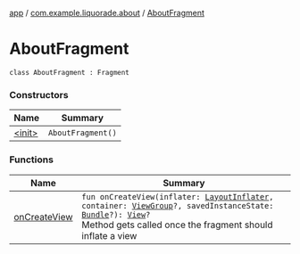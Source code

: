 [app](../../index.md) / [com.example.liquorade.about](../index.md) / [AboutFragment](./index.md)

# AboutFragment

`class AboutFragment : Fragment`

### Constructors

| Name | Summary |
|---|---|
| [&lt;init&gt;](-init-.md) | `AboutFragment()` |

### Functions

| Name | Summary |
|---|---|
| [onCreateView](on-create-view.md) | `fun onCreateView(inflater: `[`LayoutInflater`](https://developer.android.com/reference/android/view/LayoutInflater.html)`, container: `[`ViewGroup`](https://developer.android.com/reference/android/view/ViewGroup.html)`?, savedInstanceState: `[`Bundle`](https://developer.android.com/reference/android/os/Bundle.html)`?): `[`View`](https://developer.android.com/reference/android/view/View.html)`?`<br>Method gets called once the fragment should inflate a view |
